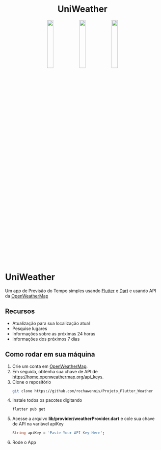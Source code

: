 <h1 align="center">UniWeather</h1>

<p align="center">
<img src="https://user-images.githubusercontent.com/47645762/158294665-dbfa289b-9327-4c6f-ae4a-5a37a0ace137.png" width="20%"></img> 
<img src="https://user-images.githubusercontent.com/47645762/158294952-0205025b-9380-4a6d-ac4a-041de88b3135.png" width="20%"></img> 
<img src="https://user-images.githubusercontent.com/47645762/158295168-943a7f61-3cd5-443d-b4d8-f55b6a4afea1.png" width="20%"></img> 
</p>

# UniWeather

Um app de Previsão do Tempo simples usando [Flutter](https://flutter.dev/) e [Dart](https://dart.dev/) e usando API da [OpenWeatherMap](https://openweathermap.org/)

## Recursos
- Atualização para sua localização atual
- Pesquise lugares
- Informações sobre as próximas 24 horas
- Informações dos próximos 7 dias

## Como rodar em sua máquina
1. Crie um conta em [OpenWeatherMap](https://openweathermap.org/).
2. Em seguida, obtenha sua chave de API de https://home.openweathermap.org/api_keys.
3. Clone o repositório
   ```sh
   git clone https://github.com/rochawennis/Projeto_Flutter_Weather
   ```
4. Instale todos os pacotes digitando
   ```sh
   flutter pub get
   ```
5. Acesse a arquivo **lib/provider/weatherProvider.dart** e cole sua chave de API na variável apiKey
   ```dart
   String apiKey = 'Paste Your API Key Here';
   ```
6. Rode o App